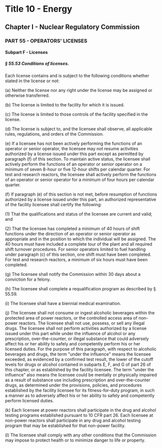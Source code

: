 
# Title 10 - Energy
## Chapter I - Nuclear Regulatory Commission
### PART 55 - OPERATORS' LICENSES
#### Subpart F - Licenses
##### § 55.53 Conditions of licenses.

Each license contains and is subject to the following conditions whether stated in the license or not:

(a) Neither the license nor any right under the license may be assigned or otherwise transferred.

(b) The license is limited to the facility for which it is issued.

(c) The license is limited to those controls of the facility specified in the license.

(d) The license is subject to, and the licensee shall observe, all applicable rules, regulations, and orders of the Commission.

(e) If a licensee has not been actively performing the functions of an operator or senior operator, the licensee may not resume activities authorized by a license issued under this part except as permitted by paragraph (f) of this section. To maintain active status, the licensee shall actively perform the functions of an operator or senior operator on a minimum of seven 8-hour or five 12-hour shifts per calendar quarter. For test and research reactors, the licensee shall actively perform the functions of an operator or senior operator for a minimum of four hours per calendar quarter.

(f) If paragraph (e) of this section is not met, before resumption of functions authorized by a license issued under this part, an authorized representative of the facility licensee shall certify the following:

(1) That the qualifications and status of the licensee are current and valid; and

(2) That the licensee has completed a minimum of 40 hours of shift functions under the direction of an operator or senior operator as appropriate and in the position to which the individual will be assigned. The 40 hours must have included a complete tour of the plant and all required shift turnover procedures. For senior operators limited to fuel handling under paragraph (c) of this section, one shift must have been completed. For test and research reactors, a minimum of six hours must have been completed.

(g) The licensee shall notify the Commission within 30 days about a conviction for a felony.

(h) The licensee shall complete a requalification program as described by § 55.59.

(i) The licensee shall have a biennial medical examination.

(j) The licensee shall not consume or ingest alcoholic beverages within the protected area of power reactors, or the controlled access area of non-power reactors. The licensee shall not use, possess, or sell any illegal drugs. The licensee shall not perform activities authorized by a license issued under this part while under the influence of alcohol or any prescription, over-the-counter, or illegal substance that could adversely affect his or her ability to safely and competently perform his or her licensed duties. For the purpose of this paragraph, with respect to alcoholic beverages and drugs, the term "under the influence" means the licensee exceeded, as evidenced by a confirmed test result, the lower of the cutoff levels for drugs or alcohol contained in subparts E, F, and G of part 26 of this chapter, or as established by the facility licensee. The term "under the influence" also means the licensee could be mentally or physically impaired as a result of substance use including prescription and over-the-counter drugs, as determined under the provisions, policies, and procedures established by the facility licensee for its fitness-for-duty program, in such a manner as to adversely affect his or her ability to safely and competently perform licensed duties.

(k) Each licensee at power reactors shall participate in the drug and alcohol testing programs established pursuant to 10 CFR part 26. Each licensee at non-power reactors shall participate in any drug and alcohol testing program that may be established for that non-power facility.

(l) The licensee shall comply with any other conditions that the Commission may impose to protect health or to minimize danger to life or property.
